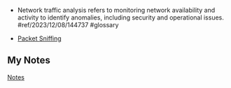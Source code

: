 - Network traffic analysis refers to monitoring network availability and activity to identify anomalies, including security and operational issues. #ref/2023/12/08/144737 #glossary

- [Packet Sniffing](packet-sniffing.md)
## My Notes
[Notes](mynotes/network-traffic-analysis-notes.md)
